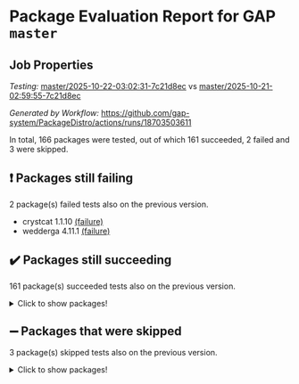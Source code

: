 # Package Evaluation Report for GAP `master`

## Job Properties

*Testing:* [master/2025-10-22-03:02:31-7c21d8ec](https://github.com/gap-system/PackageDistro/blob/data/reports/master/2025-10-22-03:02:31-7c21d8ec) vs [master/2025-10-21-02:59:55-7c21d8ec](https://github.com/gap-system/PackageDistro/blob/data/reports/master/2025-10-21-02:59:55-7c21d8ec)

*Generated by Workflow:* https://github.com/gap-system/PackageDistro/actions/runs/18703503611

In total, 166 packages were tested, out of which 161 succeeded, 2 failed and 3 were skipped.

## :exclamation: Packages still failing

2 package(s) failed tests also on the previous version.
- crystcat 1.1.10 [(failure)](https://github.com/gap-system/PackageDistro/actions/runs/18703503611/job/53337269798)
- wedderga 4.11.1 [(failure)](https://github.com/gap-system/PackageDistro/actions/runs/18703503611/job/53337270119)

## :heavy_check_mark: Packages still succeeding

161 package(s) succeeded tests also on the previous version.
<details><summary>Click to show packages!</summary>

- 4ti2interface 2024.11-01 [(success)](https://github.com/gap-system/PackageDistro/actions/runs/18703503611/job/53337269730)
- ace 5.7.0 [(success)](https://github.com/gap-system/PackageDistro/actions/runs/18703503611/job/53337269751)
- aclib 1.3.3 [(success)](https://github.com/gap-system/PackageDistro/actions/runs/18703503611/job/53337269725)
- agt 0.3.1 [(success)](https://github.com/gap-system/PackageDistro/actions/runs/18703503611/job/53337269736)
- alco 1.1.2 [(success)](https://github.com/gap-system/PackageDistro/actions/runs/18703503611/job/53337269743)
- alnuth 3.2.1 [(success)](https://github.com/gap-system/PackageDistro/actions/runs/18703503611/job/53337269737)
- anupq 3.3.2 [(success)](https://github.com/gap-system/PackageDistro/actions/runs/18703503611/job/53337269753)
- atlasrep 2.1.9 [(success)](https://github.com/gap-system/PackageDistro/actions/runs/18703503611/job/53337269816)
- autodoc 2025.10.16 [(success)](https://github.com/gap-system/PackageDistro/actions/runs/18703503611/job/53337269767)
- automata 1.16 [(success)](https://github.com/gap-system/PackageDistro/actions/runs/18703503611/job/53337269765)
- automgrp 1.3.3 [(success)](https://github.com/gap-system/PackageDistro/actions/runs/18703503611/job/53337269759)
- autpgrp 1.11.1 [(success)](https://github.com/gap-system/PackageDistro/actions/runs/18703503611/job/53337269770)
- cap 2025.09-04 [(success)](https://github.com/gap-system/PackageDistro/actions/runs/18703503611/job/53337269772)
- caratinterface 2.3.7 [(success)](https://github.com/gap-system/PackageDistro/actions/runs/18703503611/job/53337269785)
- cddinterface 2025.06.24 [(success)](https://github.com/gap-system/PackageDistro/actions/runs/18703503611/job/53337269757)
- circle 1.6.6 [(success)](https://github.com/gap-system/PackageDistro/actions/runs/18703503611/job/53337269769)
- classicpres 1.22 [(success)](https://github.com/gap-system/PackageDistro/actions/runs/18703503611/job/53337269768)
- cohomolo 1.6.12 [(success)](https://github.com/gap-system/PackageDistro/actions/runs/18703503611/job/53337269771)
- congruence 1.2.7 [(success)](https://github.com/gap-system/PackageDistro/actions/runs/18703503611/job/53337269802)
- corefreesub 0.6 [(success)](https://github.com/gap-system/PackageDistro/actions/runs/18703503611/job/53337269781)
- corelg 1.57 [(success)](https://github.com/gap-system/PackageDistro/actions/runs/18703503611/job/53337269788)
- crime 1.6 [(success)](https://github.com/gap-system/PackageDistro/actions/runs/18703503611/job/53337269801)
- crisp 1.4.8 [(success)](https://github.com/gap-system/PackageDistro/actions/runs/18703503611/job/53337269795)
- crypting 0.10.6 [(success)](https://github.com/gap-system/PackageDistro/actions/runs/18703503611/job/53337269804)
- cryst 4.1.30 [(success)](https://github.com/gap-system/PackageDistro/actions/runs/18703503611/job/53337269805)
- ctbllib 1.3.11 [(success)](https://github.com/gap-system/PackageDistro/actions/runs/18703503611/job/53337269797)
- cubefree 1.21 [(success)](https://github.com/gap-system/PackageDistro/actions/runs/18703503611/job/53337269806)
- curlinterface 2.4.2 [(success)](https://github.com/gap-system/PackageDistro/actions/runs/18703503611/job/53337269835)
- cvec 2.8.4 [(success)](https://github.com/gap-system/PackageDistro/actions/runs/18703503611/job/53337269825)
- datastructures 0.4.0 [(success)](https://github.com/gap-system/PackageDistro/actions/runs/18703503611/job/53337269860)
- deepthought 1.0.9 [(success)](https://github.com/gap-system/PackageDistro/actions/runs/18703503611/job/53337269829)
- design 1.8.2 [(success)](https://github.com/gap-system/PackageDistro/actions/runs/18703503611/job/53337269832)
- difsets 2.3.1 [(success)](https://github.com/gap-system/PackageDistro/actions/runs/18703503611/job/53337269826)
- digraphs 1.13.1 [(success)](https://github.com/gap-system/PackageDistro/actions/runs/18703503611/job/53337269858)
- edim 1.3.8 [(success)](https://github.com/gap-system/PackageDistro/actions/runs/18703503611/job/53337269865)
- example 4.4.1 [(success)](https://github.com/gap-system/PackageDistro/actions/runs/18703503611/job/53337269872)
- examplesforhomalg 2023.10-01 [(success)](https://github.com/gap-system/PackageDistro/actions/runs/18703503611/job/53337269861)
- factint 1.6.3 [(success)](https://github.com/gap-system/PackageDistro/actions/runs/18703503611/job/53337269873)
- ferret 1.0.15 [(success)](https://github.com/gap-system/PackageDistro/actions/runs/18703503611/job/53337269847)
- fga 1.5.0 [(success)](https://github.com/gap-system/PackageDistro/actions/runs/18703503611/job/53337270002)
- fining 1.5.6 [(success)](https://github.com/gap-system/PackageDistro/actions/runs/18703503611/job/53337269853)
- float 1.0.9 [(success)](https://github.com/gap-system/PackageDistro/actions/runs/18703503611/job/53337269870)
- format 1.4.4 [(success)](https://github.com/gap-system/PackageDistro/actions/runs/18703503611/job/53337269864)
- forms 1.2.13 [(success)](https://github.com/gap-system/PackageDistro/actions/runs/18703503611/job/53337269868)
- fplsa 1.2.7 [(success)](https://github.com/gap-system/PackageDistro/actions/runs/18703503611/job/53337269841)
- fr 2.4.13 [(success)](https://github.com/gap-system/PackageDistro/actions/runs/18703503611/job/53337269876)
- francy 2.0.3 [(success)](https://github.com/gap-system/PackageDistro/actions/runs/18703503611/job/53337269867)
- fwtree 1.3 [(success)](https://github.com/gap-system/PackageDistro/actions/runs/18703503611/job/53337269878)
- gapdoc 1.6.7 [(success)](https://github.com/gap-system/PackageDistro/actions/runs/18703503611/job/53337269871)
- gauss 2024.11-01 [(success)](https://github.com/gap-system/PackageDistro/actions/runs/18703503611/job/53337269879)
- gaussforhomalg 2024.08-01 [(success)](https://github.com/gap-system/PackageDistro/actions/runs/18703503611/job/53337269882)
- gbnp 1.1.0 [(success)](https://github.com/gap-system/PackageDistro/actions/runs/18703503611/job/53337269885)
- generalizedmorphismsforcap 2025.08-01 [(success)](https://github.com/gap-system/PackageDistro/actions/runs/18703503611/job/53337269886)
- genss 1.6.9 [(success)](https://github.com/gap-system/PackageDistro/actions/runs/18703503611/job/53337269893)
- gradedmodules 2024.12-01 [(success)](https://github.com/gap-system/PackageDistro/actions/runs/18703503611/job/53337269891)
- gradedringforhomalg 2024.07-01 [(success)](https://github.com/gap-system/PackageDistro/actions/runs/18703503611/job/53337269901)
- grape 4.9.3 [(success)](https://github.com/gap-system/PackageDistro/actions/runs/18703503611/job/53337269898)
- groupoids 1.79 [(success)](https://github.com/gap-system/PackageDistro/actions/runs/18703503611/job/53337269904)
- grpconst 2.6.5 [(success)](https://github.com/gap-system/PackageDistro/actions/runs/18703503611/job/53337269892)
- guarana 0.96.3 [(success)](https://github.com/gap-system/PackageDistro/actions/runs/18703503611/job/53337269912)
- guava 3.20 [(success)](https://github.com/gap-system/PackageDistro/actions/runs/18703503611/job/53337269915)
- hap 1.70 [(success)](https://github.com/gap-system/PackageDistro/actions/runs/18703503611/job/53337269921)
- hapcryst 0.1.15 [(success)](https://github.com/gap-system/PackageDistro/actions/runs/18703503611/job/53337269910)
- hecke 1.5.4 [(success)](https://github.com/gap-system/PackageDistro/actions/runs/18703503611/job/53337269903)
- help 4.0 [(success)](https://github.com/gap-system/PackageDistro/actions/runs/18703503611/job/53337269908)
- homalg 2024.01-01 [(success)](https://github.com/gap-system/PackageDistro/actions/runs/18703503611/job/53337269925)
- homalgtocas 2025.08-01 [(success)](https://github.com/gap-system/PackageDistro/actions/runs/18703503611/job/53337269916)
- ibnp 0.17 [(success)](https://github.com/gap-system/PackageDistro/actions/runs/18703503611/job/53337269914)
- idrel 2.49 [(success)](https://github.com/gap-system/PackageDistro/actions/runs/18703503611/job/53337269919)
- images 1.3.3 [(success)](https://github.com/gap-system/PackageDistro/actions/runs/18703503611/job/53337269939)
- inducereduce 1.3 [(success)](https://github.com/gap-system/PackageDistro/actions/runs/18703503611/job/53337269934)
- intpic 0.4.0 [(success)](https://github.com/gap-system/PackageDistro/actions/runs/18703503611/job/53337269924)
- io 4.9.3 [(success)](https://github.com/gap-system/PackageDistro/actions/runs/18703503611/job/53337269950)
- io_forhomalg 2023.02-04 [(success)](https://github.com/gap-system/PackageDistro/actions/runs/18703503611/job/53337269971)
- irredsol 1.4.4 [(success)](https://github.com/gap-system/PackageDistro/actions/runs/18703503611/job/53337269959)
- json 2.2.3 [(success)](https://github.com/gap-system/PackageDistro/actions/runs/18703503611/job/53337269948)
- jupyterkernel 1.5.1 [(success)](https://github.com/gap-system/PackageDistro/actions/runs/18703503611/job/53337269945)
- jupyterviz 1.5.6 [(success)](https://github.com/gap-system/PackageDistro/actions/runs/18703503611/job/53337269955)
- kan 1.37 [(success)](https://github.com/gap-system/PackageDistro/actions/runs/18703503611/job/53337269969)
- kbmag 1.5.11 [(success)](https://github.com/gap-system/PackageDistro/actions/runs/18703503611/job/53337269961)
- laguna 3.9.7 [(success)](https://github.com/gap-system/PackageDistro/actions/runs/18703503611/job/53337269964)
- liealgdb 2.3.0 [(success)](https://github.com/gap-system/PackageDistro/actions/runs/18703503611/job/53337269952)
- liepring 2.9.1 [(success)](https://github.com/gap-system/PackageDistro/actions/runs/18703503611/job/53337269953)
- liering 2.4.2 [(success)](https://github.com/gap-system/PackageDistro/actions/runs/18703503611/job/53337269954)
- linearalgebraforcap 2025.09-01 [(success)](https://github.com/gap-system/PackageDistro/actions/runs/18703503611/job/53337269979)
- lins 0.9 [(success)](https://github.com/gap-system/PackageDistro/actions/runs/18703503611/job/53337269972)
- localizeringforhomalg 2023.10-01 [(success)](https://github.com/gap-system/PackageDistro/actions/runs/18703503611/job/53337269975)
- loops 3.4.4 [(success)](https://github.com/gap-system/PackageDistro/actions/runs/18703503611/job/53337269957)
- lpres 1.1.1 [(success)](https://github.com/gap-system/PackageDistro/actions/runs/18703503611/job/53337269986)
- majoranaalgebras 1.5.2 [(success)](https://github.com/gap-system/PackageDistro/actions/runs/18703503611/job/53337269974)
- mapclass 1.4.6 [(success)](https://github.com/gap-system/PackageDistro/actions/runs/18703503611/job/53337269967)
- matgrp 0.72 [(success)](https://github.com/gap-system/PackageDistro/actions/runs/18703503611/job/53337270011)
- matricesforhomalg 2025.09-01 [(success)](https://github.com/gap-system/PackageDistro/actions/runs/18703503611/job/53337270012)
- modisom 3.0.0 [(success)](https://github.com/gap-system/PackageDistro/actions/runs/18703503611/job/53337270000)
- modulepresentationsforcap 2025.09-01 [(success)](https://github.com/gap-system/PackageDistro/actions/runs/18703503611/job/53337269970)
- modules 2024.12-01 [(success)](https://github.com/gap-system/PackageDistro/actions/runs/18703503611/job/53337269987)
- monoidalcategories 2025.08-02 [(success)](https://github.com/gap-system/PackageDistro/actions/runs/18703503611/job/53337270003)
- nconvex 2024.12-01 [(success)](https://github.com/gap-system/PackageDistro/actions/runs/18703503611/job/53337270037)
- nilmat 1.4.2 [(success)](https://github.com/gap-system/PackageDistro/actions/runs/18703503611/job/53337269997)
- nock 1.5 [(success)](https://github.com/gap-system/PackageDistro/actions/runs/18703503611/job/53337270006)
- normalizinterface 1.4.1 [(success)](https://github.com/gap-system/PackageDistro/actions/runs/18703503611/job/53337270027)
- nq 2.5.11 [(success)](https://github.com/gap-system/PackageDistro/actions/runs/18703503611/job/53337270010)
- numericalsgps 1.4.0 [(success)](https://github.com/gap-system/PackageDistro/actions/runs/18703503611/job/53337270001)
- openmath 11.5.3 [(success)](https://github.com/gap-system/PackageDistro/actions/runs/18703503611/job/53337270036)
- orb 5.0.1 [(success)](https://github.com/gap-system/PackageDistro/actions/runs/18703503611/job/53337270013)
- packagemanager 1.6.3 [(success)](https://github.com/gap-system/PackageDistro/actions/runs/18703503611/job/53337270019)
- patternclass 2.4.5 [(success)](https://github.com/gap-system/PackageDistro/actions/runs/18703503611/job/53337270030)
- permut 2.0.5 [(success)](https://github.com/gap-system/PackageDistro/actions/runs/18703503611/job/53337270026)
- polenta 1.3.11 [(success)](https://github.com/gap-system/PackageDistro/actions/runs/18703503611/job/53337270033)
- polycyclic 2.17 [(success)](https://github.com/gap-system/PackageDistro/actions/runs/18703503611/job/53337270018)
- polymaking 0.8.7 [(success)](https://github.com/gap-system/PackageDistro/actions/runs/18703503611/job/53337270004)
- primgrp 4.0.1 [(success)](https://github.com/gap-system/PackageDistro/actions/runs/18703503611/job/53337270043)
- profiling 2.6.2 [(success)](https://github.com/gap-system/PackageDistro/actions/runs/18703503611/job/53337270032)
- qdistrnd 0.9.5 [(success)](https://github.com/gap-system/PackageDistro/actions/runs/18703503611/job/53337270025)
- qpa 1.35 [(success)](https://github.com/gap-system/PackageDistro/actions/runs/18703503611/job/53337270045)
- quagroup 1.8.4 [(success)](https://github.com/gap-system/PackageDistro/actions/runs/18703503611/job/53337270020)
- radiroot 2.9 [(success)](https://github.com/gap-system/PackageDistro/actions/runs/18703503611/job/53337270021)
- rcwa 4.8.0 [(success)](https://github.com/gap-system/PackageDistro/actions/runs/18703503611/job/53337270048)
- rds 1.9 [(success)](https://github.com/gap-system/PackageDistro/actions/runs/18703503611/job/53337270029)
- recog 1.4.4 [(success)](https://github.com/gap-system/PackageDistro/actions/runs/18703503611/job/53337270041)
- repndecomp 1.3.1 [(success)](https://github.com/gap-system/PackageDistro/actions/runs/18703503611/job/53337270039)
- repsn 3.1.2 [(success)](https://github.com/gap-system/PackageDistro/actions/runs/18703503611/job/53337270022)
- resclasses 4.7.4 [(success)](https://github.com/gap-system/PackageDistro/actions/runs/18703503611/job/53337270060)
- ringsforhomalg 2024.11-02 [(success)](https://github.com/gap-system/PackageDistro/actions/runs/18703503611/job/53337270062)
- sco 2023.08-01 [(success)](https://github.com/gap-system/PackageDistro/actions/runs/18703503611/job/53337270047)
- scscp 2.4.4 [(success)](https://github.com/gap-system/PackageDistro/actions/runs/18703503611/job/53337270049)
- semigroups 5.5.4 [(success)](https://github.com/gap-system/PackageDistro/actions/runs/18703503611/job/53337270053)
- sglppow 2.4 [(success)](https://github.com/gap-system/PackageDistro/actions/runs/18703503611/job/53337270057)
- sgpviz 0.999.6 [(success)](https://github.com/gap-system/PackageDistro/actions/runs/18703503611/job/53337270059)
- simpcomp 2.1.14 [(success)](https://github.com/gap-system/PackageDistro/actions/runs/18703503611/job/53337270051)
- singular 2025.08.26 [(success)](https://github.com/gap-system/PackageDistro/actions/runs/18703503611/job/53337270044)
- sl2reps 1.1 [(success)](https://github.com/gap-system/PackageDistro/actions/runs/18703503611/job/53337270068)
- sla 1.6.2 [(success)](https://github.com/gap-system/PackageDistro/actions/runs/18703503611/job/53337270066)
- smallantimagmas 0.5.1 [(success)](https://github.com/gap-system/PackageDistro/actions/runs/18703503611/job/53337270063)
- smallclassnr 1.4.2 [(success)](https://github.com/gap-system/PackageDistro/actions/runs/18703503611/job/53337270069)
- smallgrp 1.5.4 [(success)](https://github.com/gap-system/PackageDistro/actions/runs/18703503611/job/53337270076)
- smallsemi 0.7.2 [(success)](https://github.com/gap-system/PackageDistro/actions/runs/18703503611/job/53337270073)
- sonata 2.9.7 [(success)](https://github.com/gap-system/PackageDistro/actions/runs/18703503611/job/53337270083)
- sophus 1.27 [(success)](https://github.com/gap-system/PackageDistro/actions/runs/18703503611/job/53337270072)
- sotgrps 1.3 [(success)](https://github.com/gap-system/PackageDistro/actions/runs/18703503611/job/53337270084)
- spinsym 1.5.2 [(success)](https://github.com/gap-system/PackageDistro/actions/runs/18703503611/job/53337270077)
- standardff 1.0 [(success)](https://github.com/gap-system/PackageDistro/actions/runs/18703503611/job/53337270089)
- symbcompcc 1.3.2 [(success)](https://github.com/gap-system/PackageDistro/actions/runs/18703503611/job/53337270080)
- thelma 1.3 [(success)](https://github.com/gap-system/PackageDistro/actions/runs/18703503611/job/53337270081)
- tomlib 1.2.11 [(success)](https://github.com/gap-system/PackageDistro/actions/runs/18703503611/job/53337270078)
- toolsforhomalg 2025.05-01 [(success)](https://github.com/gap-system/PackageDistro/actions/runs/18703503611/job/53337270082)
- toric 1.9.6 [(success)](https://github.com/gap-system/PackageDistro/actions/runs/18703503611/job/53337270085)
- transgrp 3.6.5 [(success)](https://github.com/gap-system/PackageDistro/actions/runs/18703503611/job/53337270097)
- twistedconjugacy 3.1.1 [(success)](https://github.com/gap-system/PackageDistro/actions/runs/18703503611/job/53337270104)
- typeset 1.2.3 [(success)](https://github.com/gap-system/PackageDistro/actions/runs/18703503611/job/53337270086)
- ugaly 4.1.3 [(success)](https://github.com/gap-system/PackageDistro/actions/runs/18703503611/job/53337270102)
- unipot 1.6 [(success)](https://github.com/gap-system/PackageDistro/actions/runs/18703503611/job/53337270107)
- unitlib 5.0.0 [(success)](https://github.com/gap-system/PackageDistro/actions/runs/18703503611/job/53337270098)
- utils 0.92 [(success)](https://github.com/gap-system/PackageDistro/actions/runs/18703503611/job/53337270121)
- uuid 0.7 [(success)](https://github.com/gap-system/PackageDistro/actions/runs/18703503611/job/53337270134)
- walrus 0.9991 [(success)](https://github.com/gap-system/PackageDistro/actions/runs/18703503611/job/53337270127)
- wpe 0.8 [(success)](https://github.com/gap-system/PackageDistro/actions/runs/18703503611/job/53337270126)
- xmod 2.95 [(success)](https://github.com/gap-system/PackageDistro/actions/runs/18703503611/job/53337270114)
- xmodalg 1.32 [(success)](https://github.com/gap-system/PackageDistro/actions/runs/18703503611/job/53337270113)
- yangbaxter 0.10.7 [(success)](https://github.com/gap-system/PackageDistro/actions/runs/18703503611/job/53337270124)
- zeromqinterface 0.17 [(success)](https://github.com/gap-system/PackageDistro/actions/runs/18703503611/job/53337270122)
</details>

## :heavy_minus_sign: Packages that were skipped

3 package(s) skipped tests also on the previous version.
<details><summary>Click to show packages!</summary>

- browse 1.8.21 [(skipped)](https://github.com/gap-system/PackageDistro/actions/runs/18703503611/job/53336759628)
- itc 1.5.1 [(skipped)](https://github.com/gap-system/PackageDistro/actions/runs/18703503611/job/53336759628)
- xgap 4.33 [(skipped)](https://github.com/gap-system/PackageDistro/actions/runs/18703503611/job/53336759628)
</details>

